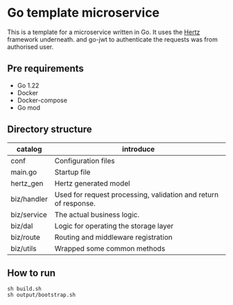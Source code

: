# Go template microservice
This is a template for a microservice written in Go. It uses the [Hertz](https://github.com/cloudwego/hertz) framework underneath. and go-jwt to authenticate the requests was from authorised user.

## Pre requirements
- Go 1.22
- Docker
- Docker-compose
- Go mod

## Directory structure

|  catalog   | introduce  |
|  ----  | ----  |
| conf  | Configuration files |
| main.go  | Startup file |
| hertz_gen  | Hertz generated model |
| biz/handler  | Used for request processing, validation and return of response. |
| biz/service  | The actual business logic. |
| biz/dal  | Logic for operating the storage layer |
| biz/route  | Routing and middleware registration |
| biz/utils  | Wrapped some common methods |

## How to run

```shell
sh build.sh
sh output/bootstrap.sh
```
